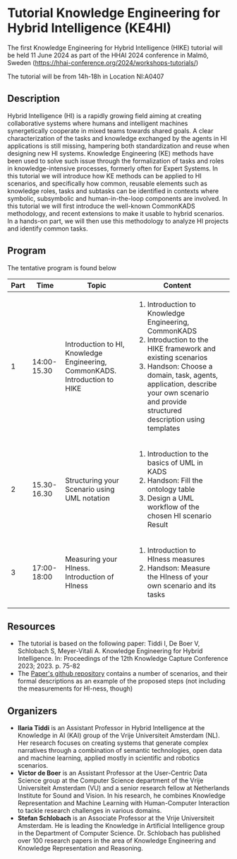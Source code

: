 # Tutorial Knowledge Engineering for Hybrid Intelligence (KE4HI)


The first Knowledge Engineering for Hybrid Intelligence (HIKE) tutorial will be held 11 June 2024 as part of the HHAI 2024 conference in Malmö, Sweden
(https://hhai-conference.org/2024/workshops-tutorials/)

The tutorial will be from 14h-18h in Location NI:A0407

## Description
Hybrid Intelligence (HI) is a rapidly growing field aiming at creating collaborative systems where humans and intelligent machines synergetically cooperate in mixed teams
towards shared goals. A clear characterization of the tasks and knowledge exchanged by
the agents in HI applications is still missing, hampering both standardization and reuse
when designing new HI systems.
Knowledge Engineering (KE) methods have been used to solve such issue through
the formalization of tasks and roles in knowledge-intensive processes, formerly often
for Expert Systems. In this tutorial we will introduce how KE methods can be applied
to HI scenarios, and specifically how common, reusable elements such as knowledge
roles, tasks and subtasks can be identified in contexts where symbolic, subsymbolic and
human-in-the-loop components are involved.
In this tutorial we will first introduce the well-known CommonKADS methodology,
and recent extensions to make it usable to hybrid scenarios. In a hands-on part, we will
then use this methodology to analyze HI projects and identify common tasks.

## Program

The tentative program is found below

| Part | Time        | Topic                                                                        | Content                                                                                                                                                                                                                                                       |   |
|------|-------------|------------------------------------------------------------------------------|-----------------------------------------------------------------------------------------------------------------------------------------------------------------------------------------------------------------------------------------------------------------|---|
| 1    | 14:00-15.30 | Introduction to HI, Knowledge Engineering, CommonKADS. Introduction to HIKE  | <ol> <li>Introduction to Knowledge Engineering, CommonKADS</li> <li>Introduction to the HIKE framework and existing scenarios</li> <li>Handson: Choose a domain, task, agents, application, describe your own scenario and provide structured description using templates</li></ol> |   |
| 2    | 15.30-16.30 | Structuring your Scenario using UML notation                                 |<ol> <li>Introduction to the basics of UML in KADS </li> <li>Handson: Fill the ontology table</li> <li>Design a UML workflow of the chosen HI scenario Result</li></ol>                                                                                                    |   |
| 3    | 17:00-18:00 | Measuring your HIness. Introduction of HIness                                |<ol> <li>Introduction to HIness measures </li> <li>Handson: Measure the HIness of your own scenario and its tasks </li></ol>                                                                                                                           |   |

## Resources
- The tutorial is based on the following paper:  Tiddi I, De Boer V, Schlobach S, Meyer-Vitali A. Knowledge Engineering for Hybrid Intelligence. In:
Proceedings of the 12th Knowledge Capture Conference 2023; 2023. p. 75-82
- The [Paper's github repository](https://github.com/kmitd/HI-CommonKADS) contains a number of scenarios, and their formal descriptions as an example of the proposed steps (not including the measurements for HI-ness, though)

## Organizers

- **Ilaria Tiddi** is an Assistant Professor in Hybrid Intelligence at the Knowledge in AI (KAI) group of the Vrije Universiteit Amsterdam (NL). Her research focuses on creating systems that generate complex narratives through a combination of semantic technologies, open data and machine learning, applied mostly in scientific and robotics scenarios.
- **Victor de Boer** is an Assistant Professor at the User-Centric Data Science group at the Computer Science department of the Vrije Universiteit Amsterdam (VU) and a senior research fellow at Netherlands Institute for Sound and Vision. In his research, he combines Knowledge Representation and Machine Learning with Human-Computer Interaction to tackle research challenges in various domains.
- **Stefan Schlobach** is an Associate Professor at the Vrije Universiteit Amsterdam. He is leading the Knowledge in Artificial Intelligence group in the Department of Computer Science. Dr. Schlobach has published over 100 research papers in the area of Knowledge Engineering and Knowledge Representation and Reasoning. 
